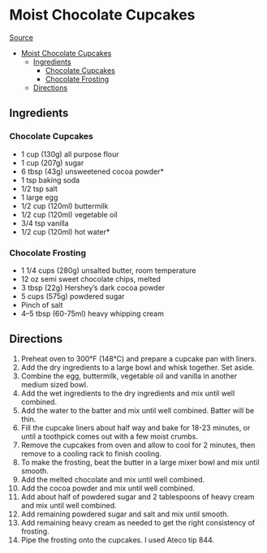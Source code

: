 # Moist Chocolate Cupcakes

[Source](https://www.lifeloveandsugar.com/moist-homemade-chocolate-cupcakes/)

- [Moist Chocolate Cupcakes](#moist-chocolate-cupcakes)
  - [Ingredients](#ingredients)
    - [Chocolate Cupcakes](#chocolate-cupcakes)
    - [Chocolate Frosting](#chocolate-frosting)
  - [Directions](#directions)

## Ingredients

### Chocolate Cupcakes

- 1 cup (130g) all purpose flour
- 1 cup (207g) sugar
- 6 tbsp (43g) unsweetened cocoa powder*
- 1 tsp baking soda
- 1/2 tsp salt
- 1 large egg
- 1/2 cup (120ml) buttermilk
- 1/2 cup (120ml) vegetable oil
- 3/4 tsp vanilla
- 1/2 cup (120ml) hot water*

### Chocolate Frosting

- 1 1/4 cups (280g) unsalted butter, room temperature
- 12 oz semi sweet chocolate chips, melted
- 3 tbsp (22g) Hershey’s dark cocoa powder
- 5 cups (575g) powdered sugar
- Pinch of salt
- 4–5 tbsp (60-75ml) heavy whipping cream

## Directions

1. Preheat oven to 300°F (148°C) and prepare a cupcake pan with liners.
2. Add the dry ingredients to a large bowl and whisk together. Set aside.
3. Combine the egg, buttermilk, vegetable oil and vanilla in another medium sized bowl.
4. Add the wet ingredients to the dry ingredients and mix until well combined.
5. Add the water to the batter and mix until well combined. Batter will be thin.
6. Fill the cupcake liners about half way and bake for 18-23 minutes, or until a toothpick comes out with a few moist crumbs.
7. Remove the cupcakes from oven and allow to cool for 2 minutes, then remove to a cooling rack to finish cooling.
8. To make the frosting, beat the butter in a large mixer bowl and mix until smooth.
9. Add the melted chocolate and mix until well combined.
10. Add the cocoa powder and mix until well combined.
11. Add about half of powdered sugar and 2 tablespoons of heavy cream and mix until well combined.
12. Add remaining powdered sugar and salt and mix until smooth.
13. Add remaining heavy cream as needed to get the right consistency of frosting.
14. Pipe the frosting onto the cupcakes. I used Ateco tip 844.
